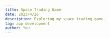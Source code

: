 ```yaml
---
title: Space Trading Game
date: 2023/4/26
description: Exploring my space trading game.
tag: app development
author: You
---
```



